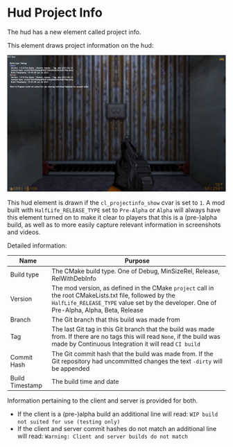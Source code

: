 # Hud Project Info

The hud has a new element called project info.

This element draws project information on the hud:

![Hud Project Info](/docs/images/hud-project-info.png)

This hud element is drawn if the `cl_projectinfo_show` cvar is set to `1`. A mod built with `HalfLife_RELEASE_TYPE` set to `Pre-Alpha` or `Alpha` will always have this element turned on to make it clear to players that this is a (pre-)alpha build, as well as to more easily capture relevant information in screenshots and videos.

Detailed information:

| Name | Purpose |
| --- | --- |
| Build type | The CMake build type. One of Debug, MinSizeRel, Release, RelWithDebInfo |
| Version | The mod version, as defined in the CMake `project` call in the root CMakeLists.txt file, followed by the `HalfLife_RELEASE_TYPE` value set by the developer. One of Pre-Alpha, Alpha, Beta, Release |
| Branch | The Git branch that this build was made from |
| Tag | The last Git tag in this Git branch that the build was made from. If there are no tags this will read `None`, if the build was made by Continuous Integration it will read `CI build` |
| Commit Hash | The Git commit hash that the build was made from. If the Git repository had uncommitted changes the text `-dirty` will be appended |
| Build Timestamp | The build time and date |

Information pertaining to the client and server is provided for both.

* If the client is a (pre-)alpha build an additional line will read: `WIP build not suited for use (testing only)`
* If the client and server commit hashes do not match an additional line will read: `Warning: Client and server builds do not match`
